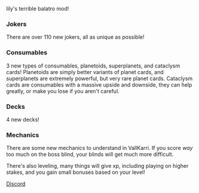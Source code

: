 lily's terrible balatro mod!

### Jokers
There are over 110 new jokers, all as unique as possible!

### Consumables
3 new types of consumables, planetoids, superplanets, and cataclysm cards!
Planetoids are simply better variants of planet cards, and superplanets are extremely powerful, but very rare planet cards.
Cataclysm cards are consumables with a massive upside and downside, they can help greatly, or make you lose if you aren't careful.

### Decks
4 new decks!

### Mechanics
There are some new mechanics to understand in VallKarri.
If you score *way* too much on the boss blind, your blinds will get much more difficult.

There's also leveling, many things will give xp, including playing on higher stakes, and you gain small bonuses based on your level!

[Discord](https://discord.gg/5d3HWu88yn)
